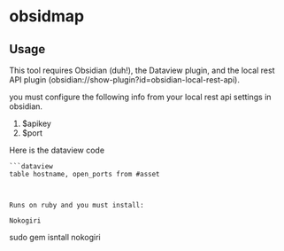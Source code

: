 # obsidmap

## Usage

This tool requires Obsidian (duh!), the Dataview plugin, and the local rest API plugin (obsidian://show-plugin?id=obsidian-local-rest-api).

you must configure the following info from your local rest api settings in obsidian.
1. $apikey 
2. $port


Here is the dataview code
```
```dataview
table hostname, open_ports from #asset 
```
```


Runs on ruby and you must install:

Nokogiri 

```
sudo gem isntall nokogiri
```